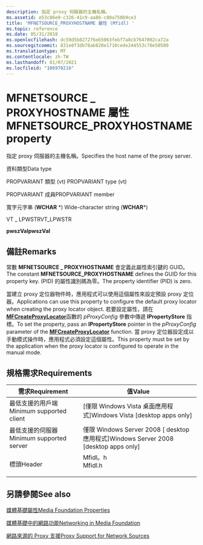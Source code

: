 ```yaml
---
description: 指定 proxy 伺服器的主機名稱。
ms.assetid: e53c86e9-c326-41c9-aa86-c80a750b9ce3
title: 'MFNETSOURCE_PROXYHOSTNAME 屬性 (Mfidl) '
ms.topic: reference
ms.date: 05/31/2018
ms.openlocfilehash: dc59d5b827276eb5063febf7a8cb7647002ca72a
ms.sourcegitcommit: 831e8f3db78ab820e1710cede244553c70e50500
ms.translationtype: MT
ms.contentlocale: zh-TW
ms.lasthandoff: 01/07/2021
ms.locfileid: "106970216"
---
```

# <a name="mfnetsource_proxyhostname-property"></a><span data-ttu-id="bc049-103">MFNETSOURCE \_ PROXYHOSTNAME 屬性</span><span class="sxs-lookup"><span data-stu-id="bc049-103">MFNETSOURCE\_PROXYHOSTNAME property</span></span>

<span data-ttu-id="bc049-104">指定 proxy 伺服器的主機名稱。</span><span class="sxs-lookup"><span data-stu-id="bc049-104">Specifies the host name of the proxy server.</span></span>



<span data-ttu-id="bc049-105">資料類型</span><span class="sxs-lookup"><span data-stu-id="bc049-105">Data type</span></span>

<span data-ttu-id="bc049-106">PROPVARIANT 類型 (vt) </span><span class="sxs-lookup"><span data-stu-id="bc049-106">PROPVARIANT type (vt)</span></span>

<span data-ttu-id="bc049-107">PROPVARIANT 成員</span><span class="sxs-lookup"><span data-stu-id="bc049-107">PROPVARIANT member</span></span>

<span data-ttu-id="bc049-108">寬字元字串 (**WCHAR** \*) </span><span class="sxs-lookup"><span data-stu-id="bc049-108">Wide-character string (**WCHAR**\*)</span></span>

<span data-ttu-id="bc049-109">VT \_ LPWSTR</span><span class="sxs-lookup"><span data-stu-id="bc049-109">VT\_LPWSTR</span></span>

<span data-ttu-id="bc049-110">**pwszVal**</span><span class="sxs-lookup"><span data-stu-id="bc049-110">**pwszVal**</span></span>



## <a name="remarks"></a><span data-ttu-id="bc049-111">備註</span><span class="sxs-lookup"><span data-stu-id="bc049-111">Remarks</span></span>

<span data-ttu-id="bc049-112">常數 **MFNETSOURCE \_ PROXYHOSTNAME** 會定義此屬性索引鍵的 GUID。</span><span class="sxs-lookup"><span data-stu-id="bc049-112">The constant **MFNETSOURCE\_PROXYHOSTNAME** defines the GUID for this property key.</span></span> <span data-ttu-id="bc049-113"> (PID) 的屬性識別碼為零。</span><span class="sxs-lookup"><span data-stu-id="bc049-113">The property identifier (PID) is zero.</span></span>

<span data-ttu-id="bc049-114">當建立 proxy 定位器物件時，應用程式可以使用這個屬性來設定預設 proxy 定位器。</span><span class="sxs-lookup"><span data-stu-id="bc049-114">Applications can use this property to configure the default proxy locator when creating the proxy locator object.</span></span> <span data-ttu-id="bc049-115">若要設定屬性，請在 [**MFCreateProxyLocator**](/windows/desktop/api/mfidl/nf-mfidl-mfcreateproxylocator)函數的 *pProxyConfig* 參數中傳遞 **IPropertyStore** 指標。</span><span class="sxs-lookup"><span data-stu-id="bc049-115">To set the property, pass an **IPropertyStore** pointer in the *pProxyConfig* parameter of the [**MFCreateProxyLocator**](/windows/desktop/api/mfidl/nf-mfidl-mfcreateproxylocator) function.</span></span> <span data-ttu-id="bc049-116">當 proxy 定位器設定成以手動模式操作時，應用程式必須設定這個屬性。</span><span class="sxs-lookup"><span data-stu-id="bc049-116">This property must be set by the application when the proxy locator is configured to operate in the manual mode.</span></span>

## <a name="requirements"></a><span data-ttu-id="bc049-117">規格需求</span><span class="sxs-lookup"><span data-stu-id="bc049-117">Requirements</span></span>



| <span data-ttu-id="bc049-118">需求</span><span class="sxs-lookup"><span data-stu-id="bc049-118">Requirement</span></span> | <span data-ttu-id="bc049-119">值</span><span class="sxs-lookup"><span data-stu-id="bc049-119">Value</span></span> |
|-------------------------------------|------------------------------------------------------------------------------------|
| <span data-ttu-id="bc049-120">最低支援的用戶端</span><span class="sxs-lookup"><span data-stu-id="bc049-120">Minimum supported client</span></span><br/> | <span data-ttu-id="bc049-121">\[僅限 Windows Vista 桌面應用程式\]</span><span class="sxs-lookup"><span data-stu-id="bc049-121">Windows Vista \[desktop apps only\]</span></span><br/>                                     |
| <span data-ttu-id="bc049-122">最低支援的伺服器</span><span class="sxs-lookup"><span data-stu-id="bc049-122">Minimum supported server</span></span><br/> | <span data-ttu-id="bc049-123">僅限 Windows Server 2008 \[ desktop 應用程式\]</span><span class="sxs-lookup"><span data-stu-id="bc049-123">Windows Server 2008 \[desktop apps only\]</span></span><br/>                               |
| <span data-ttu-id="bc049-124">標頭</span><span class="sxs-lookup"><span data-stu-id="bc049-124">Header</span></span><br/>                   | <dl> <span data-ttu-id="bc049-125"><dt>Mfidl。h</dt></span><span class="sxs-lookup"><span data-stu-id="bc049-125"><dt>Mfidl.h</dt></span></span> </dl> |



## <a name="see-also"></a><span data-ttu-id="bc049-126">另請參閱</span><span class="sxs-lookup"><span data-stu-id="bc049-126">See also</span></span>

<dl> <dt>

[<span data-ttu-id="bc049-127">媒體基礎屬性</span><span class="sxs-lookup"><span data-stu-id="bc049-127">Media Foundation Properties</span></span>](media-foundation-properties.md)
</dt> <dt>

[<span data-ttu-id="bc049-128">媒體基礎中的網路功能</span><span class="sxs-lookup"><span data-stu-id="bc049-128">Networking in Media Foundation</span></span>](networking-in-media-foundation.md)
</dt> <dt>

[<span data-ttu-id="bc049-129">網路來源的 Proxy 支援</span><span class="sxs-lookup"><span data-stu-id="bc049-129">Proxy Support for Network Sources</span></span>](proxy-support-for-network-sources.md)
</dt> </dl>

 

 




